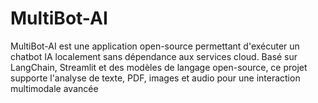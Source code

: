 # MultiBot-AI
MultiBot-AI est une application open-source permettant d'exécuter un chatbot IA localement sans dépendance aux services cloud. Basé sur LangChain, Streamlit et des modèles de langage open-source, ce projet supporte l'analyse de texte, PDF, images et audio pour une interaction multimodale avancée

